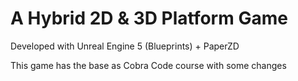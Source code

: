 # A Hybrid 2D & 3D Platform Game

Developed with Unreal Engine 5 (Blueprints) + PaperZD

This game has the base as Cobra Code course with some changes